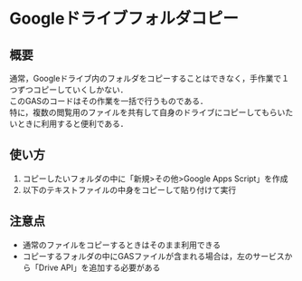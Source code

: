 # Googleドライブフォルダコピー
## 概要
通常，Googleドライブ内のフォルダをコピーすることはできなく，手作業で１つずつコピーしていくしかない．<br>
このGASのコードはその作業を一括で行うものである．<br>
特に，複数の閲覧用のファイルを共有して自身のドライブにコピーしてもらいたいときに利用すると便利である．

## 使い方
1. コピーしたいフォルダの中に「新規>その他>Google Apps Script」を作成
2. 以下のテキストファイルの中身をコピーして貼り付けて実行

## 注意点
- 通常のファイルをコピーするときはそのまま利用できる<br>
- コピーするフォルダの中にGASファイルが含まれる場合は，左のサービスから「Drive API」を追加する必要がある
